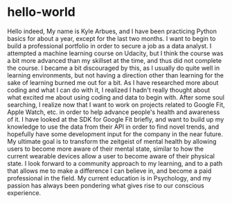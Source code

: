 # hello-world
Hello indeed, 
     My name is Kyle Arbues, and I have been practicing Python basics for about a year, except for the last two months. I want to begin to build a professional portfolio in order to secure a job as a data analyst. I attempted a machine learning course on Udacity, but I think the course was a bit more advanced than my skillset at the time, and thus did not complete the course. I became a bit discouraged by this, as I usually do quite well in learning environments, but not having a direction other than learning for the sake of learning burned me out for a bit. As I have researched more about coding and what I can do with it, I realized I hadn't really thought about what excited me about using coding and data to begin with. 
     After some soul searching, I realize now that I want to work on projects related to Google Fit, Apple Watch, etc. in order to help advance people's health and awareness of it. I have looked at the SDK for Google Fit briefly, and want to build up my knowledge to use the data from their API in order to find novel trends, and hopefully have some development input for the company in the near future. My ultimate goal is to transform the zeitgeist of mental health by allowing users to become more aware of their mental state, similar to how the current wearable devices allow a user to become aware of their physical state. I look forward to a community approach to my learning, and to a path that allows me to make a difference I can believe in, and become a paid professional in the field. 
     My current education is in Psychology, and my passion has always been pondering what gives rise to our conscious experience. 
